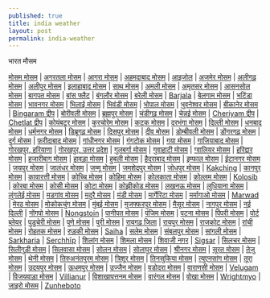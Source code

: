 ```yaml
---
published: true
title: india weather
layout: post
permalink: india-weather
---
```

भारत मौसम

<p><a href="http://in.globeweather.net/"> मोसम मोसम</a> | <a href="http://in.globeweather.net/weather/India/Tripura/Agartala"> अगरतला मोसम</a> | <a href="http://in.globeweather.net/weather/India/Uttar_Pradesh/Agra"> आगरा मोसम</a> | <a href="http://in.globeweather.net/weather/India/Gujarat/Ahmedabad"> अहमदाबाद मोसम</a> | <a href="http://in.globeweather.net/weather/India/Mizoram/Aizawl">आइजोल</a> | <a href="http://in.globeweather.net/weather/India/Rajasthan/Ajmer~1279159"> अजमेर मोसम</a> | <a href="http://in.globeweather.net/weather/India/Uttar_Pradesh/Aligarh~1279017"> अलीगढ़ मोसम</a> | <a href="http://in.globeweather.net/weather/India/Delhi/Al%C4%ABpur"> अलीपुर मोसम</a> | <a href="http://in.globeweather.net/weather/India/Uttar_Pradesh/Allahabad~1278994"> इलाहाबाद मोसम</a> | <a href="http://in.globeweather.net/weather/India/Arunachal_Pradesh/Along"> साथ मोसम</a> | <a href="http://in.globeweather.net/weather/India/Dadra_and_Nagar_Haveli/%C4%80mli"> अमली मोसम</a> | <a href="http://in.globeweather.net/weather/India/Punjab/Amritsar~1278710"> अमृतसर मोसम</a> | <a href="http://in.globeweather.net/weather/India/West_Bengal/Asansol"> आसनसोल मोसम</a> | <a href="http://in.globeweather.net/weather/India/Uttar_Pradesh/Bagpat"> बागपत मोसम</a> | <a href="http://in.globeweather.net/weather/India/Andaman_and_Nicobar_Islands/Bamboo_Flat">बांस फ्लैट</a> | <a href="http://in.globeweather.net/weather/India/Karnataka/Bangalore"> बंगलौर मोसम</a> | <a href="http://in.globeweather.net/weather/India/Uttar_Pradesh/Bareilly~1277013"> बरेली मोसम</a> | <a href="http://in.globeweather.net/weather/India/Tripura/Barjala">Barjala</a> | <a href="http://in.globeweather.net/weather/India/Karnataka/Belgaum~1276533"> बेलगाम मोसम</a> | <a href="http://in.globeweather.net/weather/India/Punjab/Bhatinda~1276070"> भटिंडा मोसम</a> | <a href="http://in.globeweather.net/weather/India/Gujarat/Bhavnagar~1276032"> भावनगर मोसम</a> | <a href="http://in.globeweather.net/weather/India/Chhattisgarh/Bhilai"> भिलाई मोसम</a> | <a href="http://in.globeweather.net/weather/India/Maharashtra/Bhiwandi"> भिवंडी मोसम</a> | <a href="http://in.globeweather.net/weather/India/Madhya_Pradesh/Bhopal"> भोपाल मोसम</a> | <a href="http://in.globeweather.net/weather/India/Orissa/Bhubaneswar"> भुवनेश्वर मोसम</a> | <a href="http://in.globeweather.net/weather/India/Rajasthan/Bikaner~1275665"> बीकानेर मोसम</a> | <a href="http://in.globeweather.net/weather/India/Lakshadweep/Bingaram_Island">Bingaram द्वीप</a> | <a href="http://in.globeweather.net/weather/India/Maharashtra/Borivali"> बोरीवली मोसम</a> | <a href="http://in.globeweather.net/weather/India/Orissa/Brahmapur"> ब्रह्मपुर मोसम</a> | <a href="http://in.globeweather.net/weather/India/Chandigarh/Chandigarh"> चंडीगढ़ मोसम</a> | <a href="http://in.globeweather.net/weather/India/Tamil_Nadu/Chennai"> चेन्नई मोसम</a> | <a href="http://in.globeweather.net/weather/India/Lakshadweep/Cheriyam_Island">Cheriyam द्वीप</a> | <a href="http://in.globeweather.net/weather/India/Lakshadweep/Chetlat_Island">Chetlat द्वीप</a> | <a href="http://in.globeweather.net/weather/India/Tamil_Nadu/Coimbatore~1273865"> कोयंबटूर मोसम</a> | <a href="http://in.globeweather.net/weather/India/Goa/Curchorem"> कुरचोरेम मोसम</a> | <a href="http://in.globeweather.net/weather/India/Orissa/Cuttack~1273780"> कटक मोसम</a> | <a href="http://in.globeweather.net/weather/India/Bihar/Darbhanga~1273491"> दरभंगा मोसम</a> | <a href="http://in.globeweather.net/weather/India/Delhi/Delhi"> दिल्ली मोसम</a> | <a href="http://in.globeweather.net/weather/India/Jharkhand/Dhanbad"> धनबाद मोसम</a> | <a href="http://in.globeweather.net/weather/India/Tripura/Dharmanagar"> धर्मनगर मोसम</a> | <a href="http://in.globeweather.net/weather/India/Assam/Dibrugarh~1272648"> डिब्रूगढ़ मोसम</a> | <a href="http://in.globeweather.net/weather/India/Assam/Dispur"> दिसपुर मोसम</a> | <a href="http://in.globeweather.net/weather/India/Daman_and_Diu/Diu"> दीव मोसम</a> | <a href="http://in.globeweather.net/weather/India/Maharashtra/Dombivali"> डोम्बीवली मोसम</a> | <a href="http://in.globeweather.net/weather/India/Other/Dongargarh"> डोंगरगढ़ मोसम</a> | <a href="http://in.globeweather.net/weather/India/Chhattisgarh/Durg~1272181"> दुर्ग मोसम</a> | <a href="http://in.globeweather.net/weather/India/Haryana/Faridabad"> फरीदाबाद मोसम</a> | <a href="http://in.globeweather.net/weather/India/Gujarat/Gandhinagar"> गांधीनगर मोसम</a> | <a href="http://in.globeweather.net/weather/India/Sikkim/Gangtok"> गंगटोक मोसम</a> | <a href="http://in.globeweather.net/weather/India/Bihar/Gaya"> गया मोसम</a> | <a href="http://in.globeweather.net/weather/India/Uttar_Pradesh/Ghaziabad~1271308"> गाजियाबाद मोसम</a> | <a href="http://in.globeweather.net/weather/India/Haryana/Gorakhpur">गोरखपुर, हरियाणा</a> | <a href="http://in.globeweather.net/weather/India/Uttar_Pradesh/Gorakhpur~1270927">गोरखपुर, उत्तर प्रदेश</a> | <a href="http://in.globeweather.net/weather/India/Karnataka/Gulbarga~1270752"> गुलबर्गा मोसम</a> | <a href="http://in.globeweather.net/weather/India/Assam/Guwahati"> गुवाहाटी मोसम</a> | <a href="http://in.globeweather.net/weather/India/Madhya_Pradesh/Gwalior~1270583"> ग्वालियर मोसम</a> | <a href="http://in.globeweather.net/weather/India/Uttarakhand/Haridwar"> हरिद्वार मोसम</a> | <a href="http://in.globeweather.net/weather/India/Jharkhand/Hazaribagh~1270164"> हजारीबाग मोसम</a> | <a href="http://in.globeweather.net/weather/India/West_Bengal/Howrah~1270396"> हावड़ा मोसम</a> | <a href="http://in.globeweather.net/weather/India/Karnataka/Hubli"> हुबली मोसम</a> | <a href="http://in.globeweather.net/weather/India/Andhra_Pradesh/Hyderabad"> हैदराबाद मोसम</a> | <a href="http://in.globeweather.net/weather/India/Manipur/Imphal"> इम्फाल मोसम</a> | <a href="http://in.globeweather.net/weather/India/Goa/Itanagar"> ईटानगर मोसम</a> | <a href="http://in.globeweather.net/weather/India/Rajasthan/Jaipur"> जयपुर मोसम</a> | <a href="http://in.globeweather.net/weather/India/Punjab/Jalandhar~1268782"> जालंधर मोसम</a> | <a href="http://in.globeweather.net/weather/India/Jammu_and_Kashmir/Jammu~1269321"> जम्मू मोसम</a> | <a href="http://in.globeweather.net/weather/India/Jharkhand/Jamshedpur"> जमशेदपुर मोसम</a> | <a href="http://in.globeweather.net/weather/India/Rajasthan/Jodhpur~1268865"> जोधपुर मोसम</a> | <a href="http://in.globeweather.net/weather/India/Manipur/Kakching">Kakching</a> | <a href="http://in.globeweather.net/weather/India/Uttar_Pradesh/Kanpur~1267995"> कानपुर मोसम</a> | <a href="http://in.globeweather.net/weather/India/Lakshadweep/Kavaratti"> कावारत्ती मोसम</a> | <a href="http://in.globeweather.net/weather/India/Kerala/Kochi"> कोच्चि मोसम</a> | <a href="http://in.globeweather.net/weather/India/Nagaland/Kohima"> कोहिमा मोसम</a> | <a href="http://in.globeweather.net/weather/India/West_Bengal/Kolkata"> कोलकाता मोसम</a> | <a href="http://in.globeweather.net/weather/India/Kerala/Kollam~1259091"> कोल्लम मोसम</a> | <a href="http://in.globeweather.net/weather/India/Mizoram/Kolosib">Kolosib</a> | <a href="http://in.globeweather.net/weather/India/Chhattisgarh/Korba"> कोरबा मोसम</a> | <a href="http://in.globeweather.net/weather/India/Other/Kosi"> कोसी मोसम</a> | <a href="http://in.globeweather.net/weather/India/Rajasthan/Kota~1266049"> कोटा मोसम</a> | <a href="http://in.globeweather.net/weather/India/Kerala/Kozhikode~1265873"> कोझीकोड मोसम</a> | <a href="http://in.globeweather.net/weather/India/Uttar_Pradesh/Lucknow"> लखनऊ मोसम</a> | <a href="http://in.globeweather.net/weather/India/Punjab/Ludhiana~1264728"> लुधियाना मोसम</a> | <a href="http://in.globeweather.net/weather/India/Mizoram/Lunglei~1264688"> लुंगलेई मोसम</a> | <a href="http://in.globeweather.net/weather/India/Goa/Madgaon"> मडगांव मोसम</a> | <a href="http://in.globeweather.net/weather/India/Tamil_Nadu/Madurai~1264521"> मदुरै मोसम</a> | <a href="http://in.globeweather.net/weather/India/Himachal_Pradesh/Mandi~1263862"> मंडी मोसम</a> | <a href="http://in.globeweather.net/weather/India/Arunachal_Pradesh/Margherita"> मार्गेरिटा मोसम</a> | <a href="http://in.globeweather.net/weather/India/Goa/Marmagao"> मर्मागाओ मोसम</a> | <a href="http://in.globeweather.net/weather/India/Daman_and_Diu/Marwad">Marwad</a> | <a href="http://in.globeweather.net/weather/India/Uttar_Pradesh/Meerut~1263214"> मेरठ मोसम</a> | <a href="http://in.globeweather.net/weather/India/Nagaland/Mokokch%C5%ABng~1262843"> मोकोकचुंग मोसम</a> | <a href="http://in.globeweather.net/weather/India/Maharashtra/Mumbai"> मुंबई मोसम</a> | <a href="http://in.globeweather.net/weather/India/Bihar/Muzaffarpur~1262330"> मुजफ्फरपुर मोसम</a> | <a href="http://in.globeweather.net/weather/India/Karnataka/Mysore~1262321"> मैसूर मोसम</a> | <a href="http://in.globeweather.net/weather/India/Maharashtra/Nagpur"> नागपुर मोसम</a> | <a href="http://in.globeweather.net/weather/India/Delhi/New_Delhi">नई दिल्ली</a> | <a href="http://in.globeweather.net/weather/India/Meghalaya/Nongpoh"> नोंगपो मोसम</a> | <a href="http://in.globeweather.net/weather/India/Meghalaya/Nongstoin">Nongstoin</a> | <a href="http://in.globeweather.net/weather/India/Haryana/Panipat"> पानीपत मोसम</a> | <a href="http://in.globeweather.net/weather/India/Goa/Panjim"> पंजिम मोसम</a> | <a href="http://in.globeweather.net/weather/India/Bihar/Patna"> पटना मोसम</a> | <a href="http://in.globeweather.net/weather/India/Maharashtra/Pimpri~1259652"> पिंपरी मोसम</a> | <a href="http://in.globeweather.net/weather/India/Andaman_and_Nicobar_Islands/Port_Blair">पोर्ट ब्लेयर</a> | <a href="http://in.globeweather.net/weather/India/Pondicherry/Puducherry"> पुडुचेरी मोसम</a> | <a href="http://in.globeweather.net/weather/India/Maharashtra/Pune"> पुणे मोसम</a> | <a href="http://in.globeweather.net/weather/India/Orissa/Puri~1259184"> पुरी मोसम</a> | <a href="http://in.globeweather.net/weather/India/Maharashtra/Raigad_District~1259004">रायगढ़ जिला</a> | <a href="http://in.globeweather.net/weather/India/Chhattisgarh/Raipur"> रायपुर मोसम</a> | <a href="http://in.globeweather.net/weather/India/Gujarat/Rajkot~1258847"> राजकोट मोसम</a> | <a href="http://in.globeweather.net/weather/India/Jharkhand/Ranchi"> रांची मोसम</a> | <a href="http://in.globeweather.net/weather/India/Haryana/Rohtak~1258076"> रोहतक मोसम</a> | <a href="http://in.globeweather.net/weather/India/Uttarakhand/Roorkee"> रुड़की मोसम</a> | <a href="http://in.globeweather.net/weather/India/Mizoram/Saiha">Saiha</a> | <a href="http://in.globeweather.net/weather/India/Tamil_Nadu/Salem~1257629"> सलेम मोसम</a> | <a href="http://in.globeweather.net/weather/India/Orissa/Sambalpur~1257542"> संबलपुर मोसम</a> | <a href="http://in.globeweather.net/weather/India/Maharashtra/Sangli~1257416"> सांगली मोसम</a> | <a href="http://in.globeweather.net/weather/India/Daman_and_Diu/Sarkharia">Sarkharia</a> | <a href="http://in.globeweather.net/weather/India/Mizoram/Serchh%C4%ABp">Serchhīp</a> | <a href="http://in.globeweather.net/weather/India/Meghalaya/Shillong"> शिलांग मोसम</a> | <a href="http://in.globeweather.net/weather/India/Himachal_Pradesh/Shimla"> शिमला मोसम</a> | <a href="http://in.globeweather.net/weather/India/Maharashtra/Shivaji_Nagar">शिवाजी नगर</a> | <a href="http://in.globeweather.net/weather/India/Daman_and_Diu/Sigsar">Sigsar</a> | <a href="http://in.globeweather.net/weather/India/Assam/Silchar"> सिलचर मोसम</a> | <a href="http://in.globeweather.net/weather/India/West_Bengal/Siliguri"> सिलीगुड़ी मोसम</a> | <a href="http://in.globeweather.net/weather/India/Dadra_and_Nagar_Haveli/Silvassa"> सिलवासा मोसम</a> | <a href="http://in.globeweather.net/weather/India/Himachal_Pradesh/Solan~1255850"> सोलन मोसम</a> | <a href="http://in.globeweather.net/weather/India/Maharashtra/Solapur~1256436"> सोलापुर मोसम</a> | <a href="http://in.globeweather.net/weather/India/Jammu_and_Kashmir/Srinagar"> श्रीनगर मोसम</a> | <a href="http://in.globeweather.net/weather/India/Gujarat/Surat~1255364"> सूरत मोसम</a> | <a href="http://in.globeweather.net/weather/India/Arunachal_Pradesh/Tezu"> तेजु मोसम</a> | <a href="http://in.globeweather.net/weather/India/Tamil_Nadu/Theni~1254745"> थेनी मोसम</a> | <a href="http://in.globeweather.net/weather/India/Kerala/Thiruvananthapuram"> तिरुअनंतपुरम मोसम</a> | <a href="http://in.globeweather.net/weather/India/Kerala/Thrissur"> त्रिशूर मोसम</a> | <a href="http://in.globeweather.net/weather/India/Assam/Tinsukia~1254432"> तिनसुकिया मोसम</a> | <a href="http://in.globeweather.net/weather/India/Nagaland/Tuensang"> त्युएनसांग मोसम</a> | <a href="http://in.globeweather.net/weather/India/Meghalaya/Tura"> तूरा मोसम</a> | <a href="http://in.globeweather.net/weather/India/Tripura/Udaipur"> उदयपुर मोसम</a> | <a href="http://in.globeweather.net/weather/India/Jammu_and_Kashmir/Udhampur~1253956"> ऊधमपुर मोसम</a> | <a href="http://in.globeweather.net/weather/India/Madhya_Pradesh/Ujjain~1253914"> उज्जैन मोसम</a> | <a href="http://in.globeweather.net/weather/India/Gujarat/Vadodara~1253573"> वडोदरा मोसम</a> | <a href="http://in.globeweather.net/weather/India/Uttar_Pradesh/Varanasi"> वाराणसी मोसम</a> | <a href="http://in.globeweather.net/weather/India/Dadra_and_Nagar_Haveli/Velugam">Velugam</a> | <a href="http://in.globeweather.net/weather/India/Andhra_Pradesh/Vijayawada"> विजयवाड़ा मोसम</a> | <a href="http://in.globeweather.net/weather/India/Pondicherry/Villianur">Villianur</a> | <a href="http://in.globeweather.net/weather/India/Andhra_Pradesh/Visakhapatnam~1253102"> विशाखापत्तनम मोसम</a> | <a href="http://in.globeweather.net/weather/India/Andhra_Pradesh/Warangal~1252948"> वारंगल मोसम</a> | <a href="http://in.globeweather.net/weather/India/Nagaland/Wokha~1252840"> वोखा मोसम</a> | <a href="http://in.globeweather.net/weather/India/Andaman_and_Nicobar_Islands/Wrightmyo">Wrightmyo</a> | <a href="http://in.globeweather.net/weather/India/Arunachal_Pradesh/Ziro"> जाइरो मोसम</a> | <a href="http://in.globeweather.net/weather/India/Nagaland/Zunheboto~1252653">Zunheboto</a></p>
